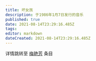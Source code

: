 ```yaml
---
title: 坏女孩
description: 于1986年1月7日发行的音乐
published: true
date: 2021-08-14T23:29:16.485Z
tags:
editor: markdown
dateCreated: 2021-08-14T23:29:16.485Z
---
```


详情跳转至 [梅艳芳](/people/梅艳芳.md) 条目
